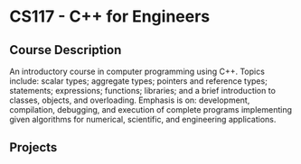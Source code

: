 # CS117 - C++ for Engineers

## Course Description
An introductory course in computer programming using C++. Topics include: scalar types; aggregate types; pointers and reference types; statements; expressions; functions; libraries; and a brief introduction to classes, objects, and overloading. Emphasis is on: development, compilation, debugging, and execution of complete programs implementing given algorithms for numerical, scientific, and engineering applications.

## Projects
